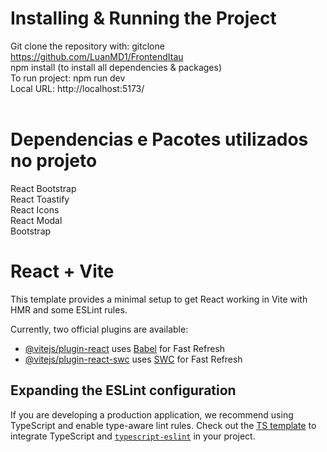 # Installing & Running the Project <br/> 
Git clone the repository with: gitclone https://github.com/LuanMD1/FrontendItau <br/> 
npm install (to install all dependencies & packages) <br/> 
To run project: npm run dev <br/> 
Local URL: http://localhost:5173/ <br/> 
<br/> 
# Dependencias e Pacotes utilizados no projeto
React Bootstrap\
React Toastify\
React Icons\
React Modal\
Bootstrap

# React + Vite

This template provides a minimal setup to get React working in Vite with HMR and some ESLint rules.

Currently, two official plugins are available:

- [@vitejs/plugin-react](https://github.com/vitejs/vite-plugin-react/blob/main/packages/plugin-react/README.md) uses [Babel](https://babeljs.io/) for Fast Refresh
- [@vitejs/plugin-react-swc](https://github.com/vitejs/vite-plugin-react-swc) uses [SWC](https://swc.rs/) for Fast Refresh

## Expanding the ESLint configuration

If you are developing a production application, we recommend using TypeScript and enable type-aware lint rules. Check out the [TS template](https://github.com/vitejs/vite/tree/main/packages/create-vite/template-react-ts) to integrate TypeScript and [`typescript-eslint`](https://typescript-eslint.io) in your project.
